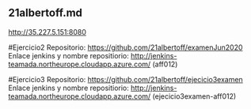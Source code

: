 ## 21albertoff.md

http://35.227.5.151:8080

#Ejercicio2 
Repositorio: https://github.com/21albertoff/examenJun2020 
Enlace jenkins y nombre repositiorio: http://jenkins-teamada.northeurope.cloudapp.azure.com/  (aff012) 


#Ejercicio3 
Repositorio: https://github.com/21albertoff/ejecicio3examen 
Enlace jenkins y nombre repositiorio: http://jenkins-teamada.northeurope.cloudapp.azure.com/  (ejecicio3examen-aff012) 

